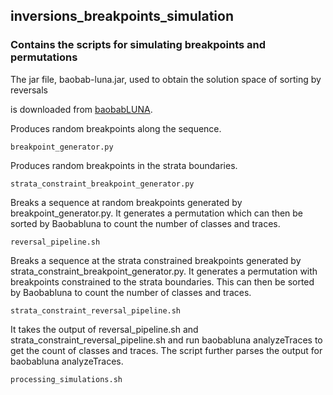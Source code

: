 ## inversions_breakpoints_simulation
### Contains the scripts for simulating breakpoints and permutations

The jar file, baobab-luna.jar, used to obtain the solution space of sorting by reversals 

is downloaded from [baobabLUNA](http://doua.prabi.fr/software/luna).

Produces random breakpoints along the sequence.

```breakpoint_generator.py```

Produces random breakpoints in the strata boundaries.

```strata_constraint_breakpoint_generator.py```

Breaks a sequence at random breakpoints generated by breakpoint_generator.py.
It generates a permutation which can then be sorted by Baobabluna to count the 
number of classes and traces.

```reversal_pipeline.sh```

Breaks a sequence at the strata constrained breakpoints generated by
strata_constraint_breakpoint_generator.py. It generates a permutation with 
breakpoints constrained to the strata boundaries. This can then be sorted by 
Baobabluna to count the number of classes and traces.

```strata_constraint_reversal_pipeline.sh```

It takes the output of reversal_pipeline.sh and strata_constraint_reversal_pipeline.sh
and run baobabluna analyzeTraces to get the count of classes and traces. The script
further parses the output for baobabluna analyzeTraces. 

```processing_simulations.sh```
